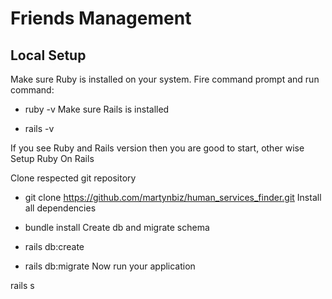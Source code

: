 # Friends Management

## Local Setup

Make sure Ruby is installed on your system. Fire command prompt and run command:

- ruby -v
Make sure Rails is installed

- rails -v

If you see Ruby and Rails version then you are good to start, other wise Setup Ruby On Rails

Clone respected git repository

- git clone https://github.com/martynbiz/human_services_finder.git
Install all dependencies

- bundle install
Create db and migrate schema

- rails db:create
- rails db:migrate
Now run your application

rails s

